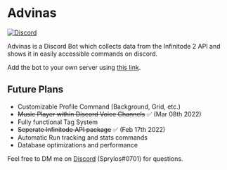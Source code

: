 # Advinas

[![Discord](https://discordapp.com/api/guilds/590288287864848387/embed.png)](https://discord.gg/hESyUZA)

Advinas is a Discord Bot which collects data from the Infinitode 2 API and shows it in easily accessible commands on discord.

Add the bot to your own server using [this link](https://discord.com/api/oauth2/authorize?client_id=824289599065030756&permissions=309238025280&scope=bot%20applications.commands).

## Future Plans

-   Customizable Profile Command (Background, Grid, etc.)
-   ~~Music Player within Discord Voice Channels~~ ✅ (Mar 08th 2022)
-   Fully functional Tag System
-   ~~Seperate Infinitode API package~~ ✅ (Feb 17th 2022)
-   Automatic Run tracking and stats commands
-   Database optimizations and performance

Feel free to DM me on [Discord](https://discord.gg/hESyUZA) (Sprylos#0701) for questions.
